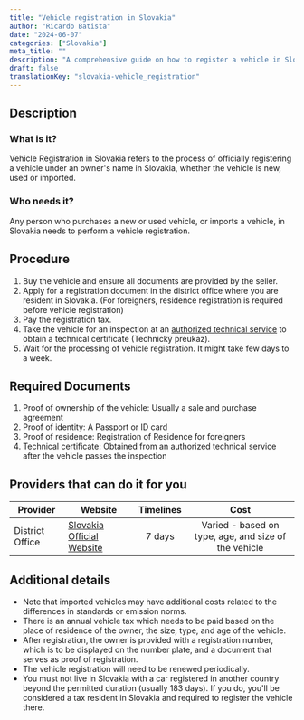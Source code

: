 ```yaml
---
title: "Vehicle registration in Slovakia"
author: "Ricardo Batista"
date: "2024-06-07"
categories: ["Slovakia"]
meta_title: ""
description: "A comprehensive guide on how to register a vehicle in Slovakia"
draft: false
translationKey: "slovakia-vehicle_registration"
---
```


## Description
### What is it?
Vehicle Registration in Slovakia refers to the process of officially registering a vehicle under an owner's name in Slovakia, whether the vehicle is new, used or imported.

### Who needs it?
Any person who purchases a new or used vehicle, or imports a vehicle, in Slovakia needs to perform a vehicle registration.

## Procedure
1. Buy the vehicle and ensure all documents are provided by the seller.
2. Apply for a registration document in the district office where you are resident in Slovakia.
   (For foreigners, residence registration is required before vehicle registration)
3. Pay the registration tax.
4. Take the vehicle for an inspection at an [authorized technical service](https://www.ndi.sk/) to obtain a technical certificate (Technický preukaz).
5. Wait for the processing of vehicle registration. It might take few days to a week.

## Required Documents
1. Proof of ownership of the vehicle: Usually a sale and purchase agreement
2. Proof of identity: A Passport or ID card
3. Proof of residence: Registration of Residence for foreigners
4. Technical certificate: Obtained from an authorized technical service after the vehicle passes the inspection

## Providers that can do it for you

| Provider        |     Website     |     Timelines    |       Cost      |
| --------------- | --------------- |  :-------------: | :-------------: |
| District Office | [Slovakia Official Website](https://www.slovakia.com/)      |      7 days      |    Varied - based on type, age, and size of the vehicle      |

## Additional details
- Note that imported vehicles may have additional costs related to the differences in standards or emission norms. 
- There is an annual vehicle tax which needs to be paid based on the place of residence of the owner, the size, type, and age of the vehicle. 
- After registration, the owner is provided with a registration number, which is to be displayed on the number plate, and a document that serves as proof of registration.
- The vehicle registration will need to be renewed periodically. 
- You must not live in Slovakia with a car registered in another country beyond the permitted duration (usually 183 days). If you do, you'll be considered a tax resident in Slovakia and required to register the vehicle there.